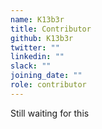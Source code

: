 ```yaml
---
name: K13b3r
title: Contributor
github: K13b3r
twitter: ""
linkedin: ""
slack: ""
joining_date: ""
role: contributor
---
```


Still waiting for this
